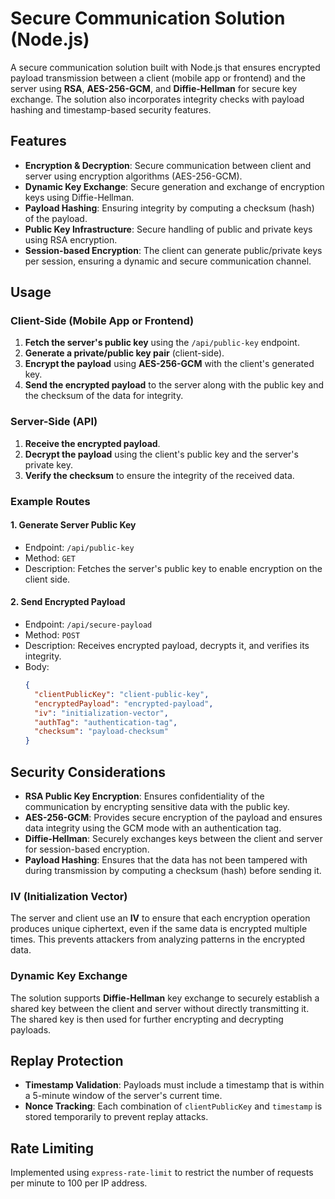 # Secure Communication Solution (Node.js)

A secure communication solution built with Node.js that ensures encrypted payload transmission between a client (mobile app or frontend) and the server using **RSA**, **AES-256-GCM**, and **Diffie-Hellman** for secure key exchange. The solution also incorporates integrity checks with payload hashing and timestamp-based security features.

## Features

- **Encryption & Decryption**: Secure communication between client and server using encryption algorithms (AES-256-GCM).
- **Dynamic Key Exchange**: Secure generation and exchange of encryption keys using Diffie-Hellman.
- **Payload Hashing**: Ensuring integrity by computing a checksum (hash) of the payload.
- **Public Key Infrastructure**: Secure handling of public and private keys using RSA encryption.
- **Session-based Encryption**: The client can generate public/private keys per session, ensuring a dynamic and secure communication channel.

## Usage

### Client-Side (Mobile App or Frontend)

1. **Fetch the server's public key** using the `/api/public-key` endpoint.
2. **Generate a private/public key pair** (client-side).
3. **Encrypt the payload** using **AES-256-GCM** with the client's generated key.
4. **Send the encrypted payload** to the server along with the public key and the checksum of the data for integrity.

### Server-Side (API)

1. **Receive the encrypted payload**.
2. **Decrypt the payload** using the client's public key and the server's private key.
3. **Verify the checksum** to ensure the integrity of the received data.

### Example Routes

#### 1. Generate Server Public Key

- Endpoint: `/api/public-key`
- Method: `GET`
- Description: Fetches the server's public key to enable encryption on the client side.

#### 2. Send Encrypted Payload

- Endpoint: `/api/secure-payload`
- Method: `POST`
- Description: Receives encrypted payload, decrypts it, and verifies its integrity.
- Body:
  ```json
  {
    "clientPublicKey": "client-public-key",
    "encryptedPayload": "encrypted-payload",
    "iv": "initialization-vector",
    "authTag": "authentication-tag",
    "checksum": "payload-checksum"
  }
  ```

## Security Considerations

- **RSA Public Key Encryption**: Ensures confidentiality of the communication by encrypting sensitive data with the public key.
- **AES-256-GCM**: Provides secure encryption of the payload and ensures data integrity using the GCM mode with an authentication tag.
- **Diffie-Hellman**: Securely exchanges keys between the client and server for session-based encryption.
- **Payload Hashing**: Ensures that the data has not been tampered with during transmission by computing a checksum (hash) before sending it.

### IV (Initialization Vector)

The server and client use an **IV** to ensure that each encryption operation produces unique ciphertext, even if the same data is encrypted multiple times. This prevents attackers from analyzing patterns in the encrypted data.

### Dynamic Key Exchange

The solution supports **Diffie-Hellman** key exchange to securely establish a shared key between the client and server without directly transmitting it. The shared key is then used for further encrypting and decrypting payloads.

## Replay Protection

- **Timestamp Validation**: Payloads must include a timestamp that is within a 5-minute window of the server's current time.
- **Nonce Tracking**: Each combination of `clientPublicKey` and `timestamp` is stored temporarily to prevent replay attacks.

## Rate Limiting

Implemented using `express-rate-limit` to restrict the number of requests per minute to 100 per IP address.
